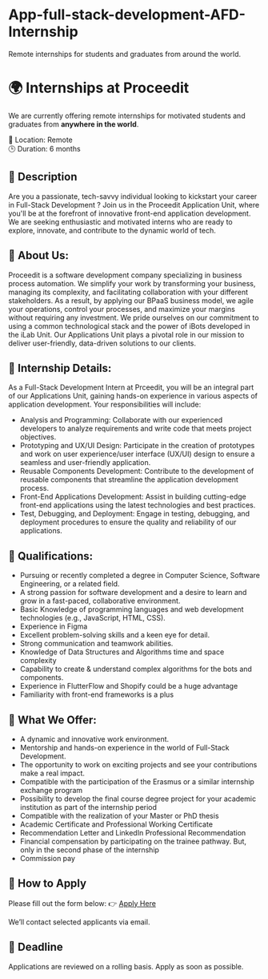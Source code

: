 # App-full-stack-development-AFD-Internship
Remote internships for students and graduates from around the world.
# 🌍 Internships at Proceedit
We are currently offering remote internships for motivated students and graduates from **anywhere in the world**.

📍 Location: Remote  
🕒 Duration: 6 months   

## 📌 Description

Are you a passionate, tech-savvy individual looking to kickstart your career in Full-Stack Development ? Join us in the Proceedit Application Unit, where you'll be at the forefront of innovative front-end application development. We are seeking enthusiastic and motivated interns who are ready to explore, innovate, and contribute to the dynamic world of tech.

## 💼 About Us:

Proceedit is a software development company specializing in business process automation. We simplify your work by transforming your business, managing its complexity, and facilitating collaboration with your different stakeholders. As a result, by applying our BPaaS business model, we agile your operations, control your processes, and maximize your margins without requiring any investment. We pride ourselves on our commitment to using a common technological stack and the power of iBots developed in the iLab Unit. Our Applications Unit plays a pivotal role in our mission to deliver user-friendly, data-driven solutions to our clients.

## 🌟 Internship Details:

As a Full-Stack Development Intern at Prceedit, you will be an integral part of our Applications Unit, gaining hands-on experience in various aspects of application development. Your responsibilities will include:

- Analysis and Programming: Collaborate with our experienced developers to analyze requirements and write code that meets project objectives.
- Prototyping and UX/UI Design: Participate in the creation of prototypes and work on user experience/user interface (UX/UI) design to ensure a seamless and user-friendly application.
- Reusable Components Development: Contribute to the development of reusable components that streamline the application development process.
- Front-End Applications Development: Assist in building cutting-edge front-end applications using the latest technologies and best practices.
- Test, Debugging, and Deployment: Engage in testing, debugging, and deployment procedures to ensure the quality and reliability of our applications.

## 🧠 Qualifications:

- Pursuing or recently completed a degree in Computer Science, Software Engineering, or a related field.
- A strong passion for software development and a desire to learn and grow in a fast-paced, collaborative environment.
- Basic Knowledge of programming languages and web development technologies (e.g., JavaScript, HTML, CSS).
- Experience in Figma
- Excellent problem-solving skills and a keen eye for detail.
- Strong communication and teamwork abilities.
- Knowledge of Data Structures and Algorithms time and space complexity
- Capability to create & understand complex algorithms for the bots and components.
- Experience in FlutterFlow and Shopify could be a huge advantage
- Familiarity with front-end frameworks is a plus

## 📨 What We Offer:

- A dynamic and innovative work environment.
- Mentorship and hands-on experience in the world of Full-Stack Development.
- The opportunity to work on exciting projects and see your contributions make a real impact.
- Compatible with the participation of the Erasmus or a similar internship exchange program
- Possibility to develop the final course degree project for your academic institution as part of the internship period
- Compatible with the realization of your Master or PhD thesis
- Academic Certificate and Professional Working Certificate
- Recommendation Letter and LinkedIn Professional Recommendation
- Financial compensation by participating on the trainee pathway. But, only in the second phase of the internship
- Commission pay

## 📝 How to Apply

Please fill out the form below:
👉 [Apply Here](https://docs.google.com/forms/d/e/1FAIpQLScDw4bgA8y3Sgjz2moLtNIy3JqKAEJqB0PBgmQbkvusIDD5JQ/viewform)

We’ll contact selected applicants via email.

## 📅 Deadline

Applications are reviewed on a rolling basis. Apply as soon as possible.

